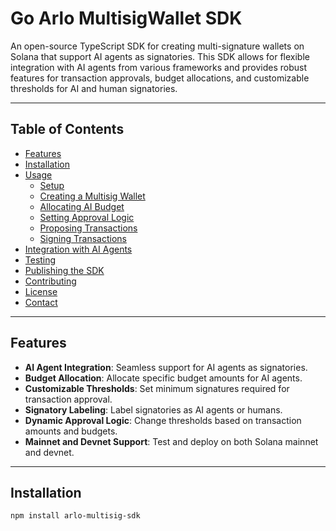 # Go Arlo MultisigWallet SDK

An open-source TypeScript SDK for creating multi-signature wallets on Solana that support AI agents as signatories. This SDK allows for flexible integration with AI agents from various frameworks and provides robust features for transaction approvals, budget allocations, and customizable thresholds for AI and human signatories.

---

## Table of Contents

- [Features](#features)
- [Installation](#installation)
- [Usage](#usage)
  - [Setup](#setup)
  - [Creating a Multisig Wallet](#creating-a-multisig-wallet)
  - [Allocating AI Budget](#allocating-ai-budget)
  - [Setting Approval Logic](#setting-approval-logic)
  - [Proposing Transactions](#proposing-transactions)
  - [Signing Transactions](#signing-transactions)
- [Integration with AI Agents](#integration-with-ai-agents)
- [Testing](#testing)
- [Publishing the SDK](#publishing-the-sdk)
- [Contributing](#contributing)
- [License](#license)
- [Contact](#contact)

---

## Features

- **AI Agent Integration**: Seamless support for AI agents as signatories.
- **Budget Allocation**: Allocate specific budget amounts for AI agents.
- **Customizable Thresholds**: Set minimum signatures required for transaction approval.
- **Signatory Labeling**: Label signatories as AI agents or humans.
- **Dynamic Approval Logic**: Change thresholds based on transaction amounts and budgets.
- **Mainnet and Devnet Support**: Test and deploy on both Solana mainnet and devnet.

---

## Installation

```bash
npm install arlo-multisig-sdk
